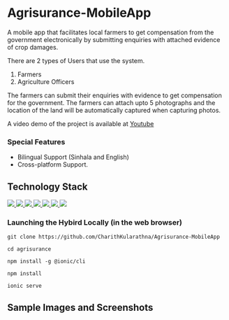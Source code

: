 # Agrisurance-MobileApp

A mobile app that facilitates local farmers to get compensation
from the government electronically by submitting enquiries with
attached evidence of crop damages.

There are 2 types of Users that use the system.
  01. Farmers
  02. Agriculture Officers

The farmers can submit their enquiries with evidence to get compensation for the government. The farmers can attach upto 5 photographs and the location of the land will be automatically captured when capturing photos.

A video demo of the project is available at [Youtube](https://www.youtube.com/watch?v=JraqSQ11R6o) 

### Special Features

 - Bilingual Support (Sinhala and English)
 - Cross-platform Support.

## Technology Stack

<p align="left"> 
    <a href="https://www.typescriptlang.org/" target="_blank"> <img src="https://img.icons8.com/color/48/000000/typescript.png"/> </a> 
    <a href="" target="_blank"> <img src="https://img.icons8.com/ultraviolet/48/000000/react--v2.png"/> </a>
    <a href="https://redux.js.org" target="_blank"> <img src="https://img.icons8.com/color/48/000000/redux.png"/> </a>
    <a href="https://ionicframework.com/" target="_blank"> <img src="https://img.icons8.com/ios-filled/50/000000/ionic.png"/> </a> 
    <a href="https://www.w3schools.com/css/" target="_blank"> <img src="https://img.icons8.com/color/48/000000/css3.png"/> </a>
    <a href="" target="_blank"> <img src="https://img.icons8.com/color/50/000000/spring-logo.png"/> </a>
    <a style="padding-right:8px;" href="https://www.mysql.com/" target="_blank"> <img src="https://img.icons8.com/fluent/50/000000/mysql-logo.png"/> </a>
</p>
        
### Launching the Hybird Locally (in the web browser)

```commandline
git clone https://github.com/CharithKularathna/Agrisurance-MobileApp

cd agrisurance

npm install -g @ionic/cli

npm install

ionic serve
```


## Sample Images and Screenshots 

